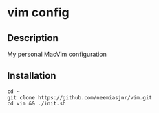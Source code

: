 # vim config

## Description
My personal MacVim configuration

## Installation
```
cd ~
git clone https://github.com/neemiasjnr/vim.git
cd vim && ./init.sh
```